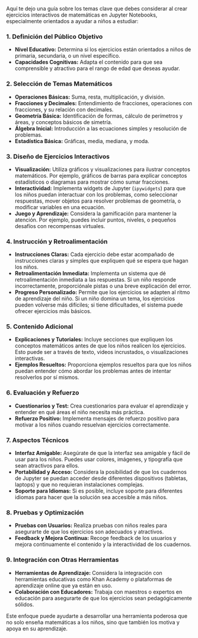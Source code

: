 Aquí te dejo una guía sobre los temas clave que debes considerar al crear ejercicios interactivos de matemáticas en Jupyter Notebooks, especialmente orientados a ayudar a niños a estudiar:

### 1. **Definición del Público Objetivo**
   - **Nivel Educativo:** Determina si los ejercicios están orientados a niños de primaria, secundaria, o un nivel específico.
   - **Capacidades Cognitivas:** Adapta el contenido para que sea comprensible y atractivo para el rango de edad que deseas ayudar.

### 2. **Selección de Temas Matemáticos**
   - **Operaciones Básicas:** Suma, resta, multiplicación, y división.
   - **Fracciones y Decimales:** Entendimiento de fracciones, operaciones con fracciones, y su relación con decimales.
   - **Geometría Básica:** Identificación de formas, cálculo de perímetros y áreas, y conceptos básicos de simetría.
   - **Álgebra Inicial:** Introducción a las ecuaciones simples y resolución de problemas.
   - **Estadística Básica:** Gráficas, media, mediana, y moda.

### 3. **Diseño de Ejercicios Interactivos**
   - **Visualización:** Utiliza gráficos y visualizaciones para ilustrar conceptos matemáticos. Por ejemplo, gráficos de barras para explicar conceptos estadísticos o diagramas para mostrar cómo sumar fracciones.
   - **Interactividad:** Implementa widgets de Jupyter (`ipywidgets`) para que los niños puedan interactuar con los problemas, como seleccionar respuestas, mover objetos para resolver problemas de geometría, o modificar variables en una ecuación.
   - **Juego y Aprendizaje:** Considera la gamificación para mantener la atención. Por ejemplo, puedes incluir puntos, niveles, o pequeños desafíos con recompensas virtuales.
   
### 4. **Instrucción y Retroalimentación**
   - **Instrucciones Claras:** Cada ejercicio debe estar acompañado de instrucciones claras y simples que expliquen qué se espera que hagan los niños.
   - **Retroalimentación Inmediata:** Implementa un sistema que dé retroalimentación inmediata a las respuestas. Si un niño responde incorrectamente, proporciónale pistas o una breve explicación del error.
   - **Progreso Personalizado:** Permite que los ejercicios se adapten al ritmo de aprendizaje del niño. Si un niño domina un tema, los ejercicios pueden volverse más difíciles; si tiene dificultades, el sistema puede ofrecer ejercicios más básicos.

### 5. **Contenido Adicional**
   - **Explicaciones y Tutoriales:** Incluye secciones que expliquen los conceptos matemáticos antes de que los niños realicen los ejercicios. Esto puede ser a través de texto, videos incrustados, o visualizaciones interactivas.
   - **Ejemplos Resueltos:** Proporciona ejemplos resueltos para que los niños puedan entender cómo abordar los problemas antes de intentar resolverlos por sí mismos.

### 6. **Evaluación y Refuerzo**
   - **Cuestionarios y Test:** Crea cuestionarios para evaluar el aprendizaje y entender en qué áreas el niño necesita más práctica.
   - **Refuerzo Positivo:** Implementa mensajes de refuerzo positivo para motivar a los niños cuando resuelvan ejercicios correctamente.

### 7. **Aspectos Técnicos**
   - **Interfaz Amigable:** Asegúrate de que la interfaz sea amigable y fácil de usar para los niños. Puedes usar colores, imágenes, y tipografía que sean atractivos para ellos.
   - **Portabilidad y Acceso:** Considera la posibilidad de que los cuadernos de Jupyter se puedan acceder desde diferentes dispositivos (tabletas, laptops) y que no requieran instalaciones complejas.
   - **Soporte para Idiomas:** Si es posible, incluye soporte para diferentes idiomas para hacer que la solución sea accesible a más niños.

### 8. **Pruebas y Optimización**
   - **Pruebas con Usuarios:** Realiza pruebas con niños reales para asegurarte de que los ejercicios son adecuados y atractivos. 
   - **Feedback y Mejora Continua:** Recoge feedback de los usuarios y mejora continuamente el contenido y la interactividad de los cuadernos.

### 9. **Integración con Otras Herramientas**
   - **Herramientas de Aprendizaje:** Considera la integración con herramientas educativas como Khan Academy o plataformas de aprendizaje online que ya están en uso.
   - **Colaboración con Educadores:** Trabaja con maestros o expertos en educación para asegurarte de que los ejercicios sean pedagógicamente sólidos.

Este enfoque puede ayudarte a desarrollar una herramienta poderosa que no solo enseña matemáticas a los niños, sino que también los motiva y apoya en su aprendizaje.